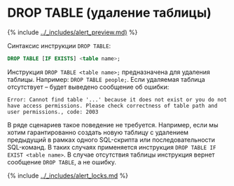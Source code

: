 # DROP TABLE (удаление таблицы)

{% include [../_includes/alert_preview.md)](../_includes/alert_preview.md) %}

Синтаксис инструкции `DROP TABLE`:

```sql
DROP TABLE [IF EXISTS] <table name>;
```

Инструкция `DROP TABLE <table name>;` предназначена для удаления таблицы. Например: `DROP TABLE people;`. Если удаляемая таблица отсутствует – будет выведено сообщение об ошибки:

```text
Error: Cannot find table '...' because it does not exist or you do not have access permissions. Please check correctness of table path and user permissions., code: 2003
```

В ряде сценариев такое поведение не требуется. Например, если мы хотим гарантированно создать новую таблицу с удалением предыдущий в рамках одного SQL-скрипта или последовательности SQL-команд. В таких случаях применяется инструкция `DROP TABLE IF EXIST <table name>`. В случае отсутствия таблицы инструкция вернет сообщение `DROP TABLE`, а не ошибку.

{% include [../_includes/alert_locks.md](../_includes/alert_locks.md) %}